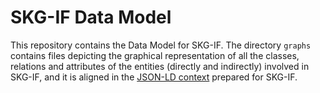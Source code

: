 # SKG-IF Data Model

This repository contains the Data Model for SKG-IF. The directory `graphs` contains files depicting the graphical representation of all the classes, relations and attributes of the entities (directly and indirectly) involved in SKG-IF, and it is aligned in the [JSON-LD context](https://github.com/skg-if/context/) prepared for SKG-IF.